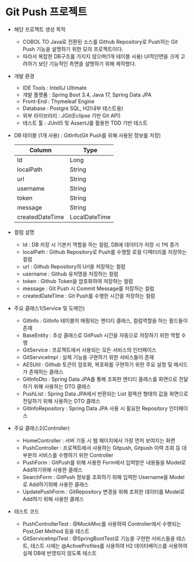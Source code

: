 # Git Push 프로젝트
- 해당 프로젝트 생성 목적
   - COBOL TO Java로 전환된 소스를 Github Repository로 Push하는 Git Push 기능을 설명하기 위한 모의 프로젝트이다.
   - 따라서 복잡한 DB구조를 가지지 않으며(1개 테이블 사용) UI적인면을 크게 고려하기 보단 기능적인 측면을 설명하기 위해 제작했다.
- 개발 환경
   - IDE Tools : IntelliJ Ultimate
   - 개발 플랫폼 : Spring Boot 3.4, Java 17, Spring Data JPA
   - Front-End : Thymeleaf Engine
   - Database : Postgre SQL, H2(내부 테스트용)
   - 외부 라이브러리 : JGit(Eclipse 기반 Git API)
   - 테스트 툴 : JUnit5 및 AssertJ를 활용한 TDD 기반 테스트
 
     
- DB 테이블 (1개 사용) : GitInfo(Git Push를 위해 사용된 정보를 저장)
  
  |Column|Type|
  |------|----|
  |Id    |Long|
  |localPath|String|
  |url|String|
  |username|String|
  |token|String|
  |message|String|
  |createdDateTime|LocalDateTime|

- 컬럼 설명
   - Id : DB 저장 시 기본키 역할을 하는 컬럼, DB에 데이터가 저장 시 1씩 증가
   - localPath : Github Repository로 Push를 수행할 로컬 디렉터리를 저장하는 컬럼
   - url : Github Repository의 Url을 저장하는 컬럼
   - username : Github 유저명을 저장하는 컬럼
   - token : Github Token을 암호화하여 저장하는 컬럼
   - message : Git Push 시 Commit Message를 저장하는 컬럼
   - createdDateTime : Git Push를 수행한 시간을 저장하는 컬럼

- 주요 클래스1(Service 및 도메인)
   - GitInfo : GitInfo 테이블의 매핑되는 엔티티 클래스, 컬럼역할을 하는 필드들이 존재
   - BaseEntity : 추상 클래스로 GitPush 시간을 자동으로 저장하기 위한 역할 수행
   - GitService : 프로젝트에서 사용되는 모든 서비스의 인터페이스
   - GitServiceImpl : 실제 기능을 구현하기 위한 서비스들이 존재
   - AESUtil : Github 토큰의 암호화, 복호화를 구현하기 위한 주요 설정 및 메서드가 존재하는 클래스
   - GitInfoDto : Spring Data JPA를 통해 조회한 엔티티 클래스를 화면으로 전달하기 위해 사용하는 DTO 클래스
   - PushList : Spring Data JPA에서 반환되는 List 컬렉션 형태의 값을 화면으로 전달하기 위해 사용하는 DTO 클래스
   - GitInfoRepository : Spring Data JPA 사용 시 필요한 Repository 인터페이스
 
- 주요 클래스2(Controller)
   - HomeController : 서버 기동 시 웹 페이지에서 가장 먼저 보여지는 화면
   - PushController : 프로젝트에서 사용하는 Gitpush, Gitpush 이력 조회 등 대부분의 서비스를 수행하기 위한 Controller
   - PushForm : GitPush를 위해 사용한 Form에서 입력받은 내용들을 Model로 Add하기위해 사용한 클래스
   - SearchForm : GitPush 정보를 조회하기 위해 입력한 Username을 Model로 Add하기위해 사용한 클래스
   - UpdatePushForm : GitRepository 변경을 위해 조회한 데이터를 Model로 Add하기 위해 사용한 클래스
 
- 테스트 코드
   - PushControllerTest : @MockMvc를 사용하여 Controller에서 수행되는 Post,Get Method 등을 테스트
   - GitServiceImplTest : @SpringBootTest로 기능을 구현한 서비스들을 테스트, 테스트 시에는 @ActiveProfiles를 사용하여 H2 데이터베이스를 사용하여 실제 DB에 반영되지 않도록 테스트
